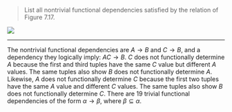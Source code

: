 > List all nontrivial functional dependencies satisfied by the relation 
> of Figure 7.17.

<img src="../Figure7.17.png"/>

--------------------------------

The nontrivial functional dependencies are $A \rightarrow B$ and $C \rightarrow B$, 
and a dependency they logically imply: $AC \rightarrow B$. $C$ does not functionally 
determine $A$ because the first and third tuples have the same $C$ value but different 
$A$ values. The same tuples also show $B$ does not functionally determine $A$. Likewise, 
$A$ does not functionally determine $C$ because the first two tuples have the same $A$ 
value and different $C$ values. The same tuples also show $B$ does not functionally 
determine $C$. There are 19 trivial functional dependencies of the form $\alpha \rightarrow \beta$, 
where $\beta \subseteq \alpha$.